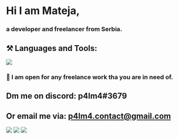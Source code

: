 


# Hi I am Mateja,
### a developer and freelancer from Serbia.
## ⚒️ Languages and Tools:

[![](https://skillicons.dev/icons?i=dart,bash,cs,html,css,regex,javascript,py,ts,androidstudio,discord,blender,eclipse,figma,firebase,flutter,dotnet,git,github,gcp,godot,nodejs,photoshop,react,stackoverflow,unity,vscode,visualstudio,vite,threejs&perline=8)](https://skillicons.dev)
    
### 🏢 I am open for any freelance work tha you are in need of. 
## Dm me on discord: p4lm4#3679 
## Or email me via: p4lm4.contact@gmail.com
![](https://camo.githubusercontent.com/f5ee514f30b7c70f248eb0ec9f31e7ac48f808dc23b18d047d36b4b4867d6d72/68747470733a2f2f6e6f63616368652e616476616974682e776f726b6572732e6465763f75726c3d68747470733a2f2f696d672e736869656c64732e696f2f656e64706f696e743f75726c3d68747470733a2f2f6465762e646973636f726470726f66696c65732e6d652f6170692f62616467652f7374617475732f3237363534343634393134383233353737363f73696d706c653d74727565)         ![](https://camo.githubusercontent.com/97fe7010f159ae9fd10bf471de1c17c0b0410a54ea80ae0cbeea795dcb62bbef/68747470733a2f2f6e6f63616368652e616476616974682e776f726b6572732e6465763f75726c3d68747470733a2f2f696d672e736869656c64732e696f2f656e64706f696e743f75726c3d68747470733a2f2f6465762e646973636f726470726f66696c65732e6d652f6170692f62616467652f7673636f64652f323736353434363439313438323335373736)  ![](https://camo.githubusercontent.com/9967e6c972c38ce935392dfef8a7d22656fd63e1db5dc6a285a7085c3c9b6bb4/68747470733a2f2f6e6f63616368652e616476616974682e776f726b6572732e6465763f75726c3d68747470733a2f2f696d672e736869656c64732e696f2f656e64706f696e743f75726c3d68747470733a2f2f6465762e646973636f726470726f66696c65732e6d652f6170692f62616467652f706c6179696e672f323736353434363439313438323335373736)

